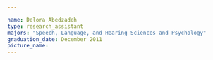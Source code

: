 ```yaml
---

name: Delora Abedzadeh
type: research_assistant
majors: "Speech, Language, and Hearing Sciences and Psychology"
graduation_date: December 2011
picture_name: 
---
```

    
    
